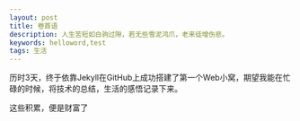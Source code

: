 ```yaml
---
layout: post
title: 卷首语
description: 人生苦短如白驹过隙，若无些雪泥鸿爪，老来徒增伤悲。
keywords: helloword,test
tags: 生活
---
```


历时3天，终于依靠Jekyll在GitHub上成功搭建了第一个Web小窝，期望我能在忙碌的时候，将技术的总结，生活的感悟记录下来。

这些积累，便是财富了






